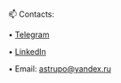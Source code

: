 📫 Contacts:

• [Telegram](https://t.me/o_rubchinskaya)

• [LinkedIn](https://www.linkedin.com/in/olga-r-5a8854227)

• Email: astrupo@yandex.ru
